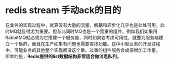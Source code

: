 # redis stream 手动ack的目的

在业务的实现过程中，就算没有大量的流量，解耦和异步化几乎也是处处可用，此时MQ就显得尤为重要。但与此同时MQ也是一个蛮重的组件，例如我们如果用RabbitMQ就必须为它搭建一个服务器，同时如果要考虑可用性，就要为服务端建立一个集群，而且在生产如果有问题也需要查找功能。在中小型业务的开发过程中，可能业务的其他整个实现都没这个重。过重的组件服务会成倍增加工作量。
所幸的是，**Redis提供的list数据结构非常适合做消息队列。**
